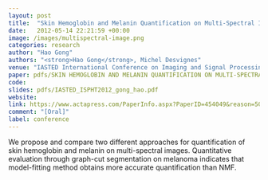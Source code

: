 ```yaml
---
layout: post
title:  "Skin Hemoglobin and Melanin Quantification on Multi-Spectral Images"
date:   2012-05-14 22:21:59 +00:00
image: /images/multispectral-image.png
categories: research
author: "Hao Gong"
authors: "<strong>Hao Gong</strong>, Michel Desvignes"
venue: "IASTED International Conference on Imaging and Signal Processing in Health Care and Technology (ISPHT)"
paper: pdfs/SKIN HEMOGLOBIN AND MELANIN QUANTIFICATION ON MULTI-SPECTRAL IMAGES.pdf
code:
slides: pdfs/IASTED_ISPHT2012_gong_hao.pdf
website:
link: https://www.actapress.com/PaperInfo.aspx?PaperID=454049&reason=500
comment: "[Oral]"
label: conference
---
```

We propose and compare two different approaches for quantification of skin hemoglobin and melanin on multi-spectral images. Quantitative evaluation through graph-cut segmentation on melanoma indicates that model-fitting method obtains more accurate quantification than NMF.
